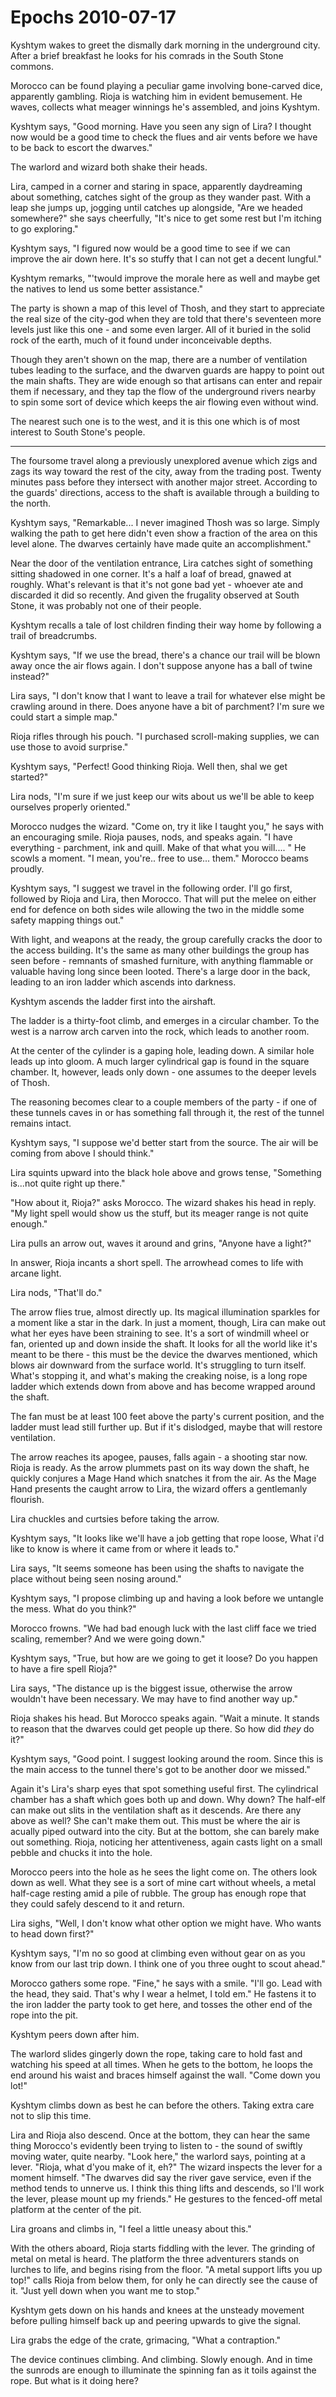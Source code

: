 <!-- TITLE: Epochs 2010-07-17 -->
<!-- SUBTITLE: A game log for Epochs -->

# Epochs 2010-07-17

Kyshtym wakes to greet the dismally dark morning in the underground city. After a brief breakfast he looks for his comrads in the South Stone commons.

Morocco can be found playing a peculiar game involving bone-carved dice, apparently gambling. Rioja is watching him in evident bemusement. He waves, collects what meager winnings he's assembled, and joins Kyshtym.

Kyshtym says, "Good morning. Have you seen any sign of Lira? I thought now would be a good time to check the flues and air vents before we have to be back to escort the dwarves."

The warlord and wizard both shake their heads.

Lira, camped in a corner and staring in space, apparently daydreaming about something, catches sight of the group as they wander past. With a leap she jumps up, jogging until catches up alongside, "Are we headed somewhere?" she says cheerfully, "It's nice to get some rest but I'm itching to go exploring."

Kyshtym says, "I figured now would be a good time to see if we can improve the air down here. It's so stuffy that I can not get a decent lungful."

Kyshtym remarks, "'twould improve the morale here as well and maybe get the natives to lend us some better assistance."

The party is shown a map of this level of Thosh, and they start to appreciate the real size of the city-god when they are told that there's seventeen more levels just like this one - and some even larger. All of it buried in the solid rock of the earth, much of it found under inconceivable depths.

Though they aren't shown on the map, there are a number of ventilation tubes leading to the surface, and the dwarven guards are happy to point out the main shafts. They are wide enough so that artisans can enter and repair them if necessary, and they tap the flow of the underground rivers nearby to spin some sort of device which keeps the air flowing even without wind.

The nearest such one is to the west, and it is this one which is of most interest to South Stone's people.

---

The foursome travel along a previously unexplored avenue which zigs and zags its way toward the rest of the city, away from the trading post. Twenty minutes pass before they intersect with another major street. According to the guards' directions, access to the shaft is available through a building to the north.

Kyshtym says, "Remarkable... I never imagined Thosh was so large. Simply walking the path to get here didn't even show a fraction of the area on this level alone. The dwarves certainly have made quite an accomplishment."

Near the door of the ventilation entrance, Lira catches sight of something sitting shadowed in one corner. It's a half a loaf of bread, gnawed at roughly. What's relevant is that it's not gone bad yet - whoever ate and discarded it did so recently. And given the frugality observed at South Stone, it was probably not one of their people.

Kyshtym recalls a tale of lost children finding their way home by following a trail of breadcrumbs.

Kyshtym says, "If we use the bread, there's a chance our trail will be blown away once the air flows again. I don't suppose anyone has a ball of twine instead?"

Lira says, "I don't know that I want to leave a trail for whatever else might be crawling around in there. Does anyone have a bit of parchment? I'm sure we could start a simple map."

Rioja rifles through his pouch. "I purchased scroll-making supplies, we can use those to avoid surprise."

Kyshtym says, "Perfect! Good thinking Rioja. Well then, shal we get started?"

Lira nods, "I'm sure if we just keep our wits about us we'll be able to keep ourselves properly oriented."

Morocco nudges the wizard. "Come on, try it like I taught you," he says with an encouraging smile. Rioja pauses, nods, and speaks again. "I have everything - parchment, ink and quill. Make of that what you will.... " He scowls a moment. "I mean, you're.. free to use... them." Morocco beams proudly.

Kyshtym says, "I suggest we travel in the following order. I'll go first, followed by Rioja and Lira, then Morocco. That will put the melee on either end for defence on both sides wile allowing the two in the middle some safety mapping things out."

With light, and weapons at the ready, the group carefully cracks the door to the access building. It's the same as many other buildings the group has seen before - remnants of smashed furniture, with anything flammable or valuable having long since been looted. There's a large door in the back, leading to an iron ladder which ascends into darkness.

Kyshtym ascends the ladder first into the airshaft.

The ladder is a thirty-foot climb, and emerges in a circular chamber. To the west is a narrow arch carven into the rock, which leads to another room.

At the center of the cylinder is a gaping hole, leading down. A similar hole leads up into gloom. A much larger cylindrical gap is found in the square chamber. It, however, leads only down - one assumes to the deeper levels of Thosh.

The reasoning becomes clear to a couple members of the party - if one of these tunnels caves in or has something fall through it, the rest of the tunnel remains intact.

Kyshtym says, "I suppose we'd better start from the source. The air will be coming from above I should think."

Lira squints upward into the black hole above and grows tense, "Something is...not quite right up there."

"How about it, Rioja?" asks Morocco. The wizard shakes his head in reply. "My light spell would show us the stuff, but its meager range is not quite enough."

Lira pulls an arrow out, waves it around and grins, "Anyone have a light?"

In answer, Rioja incants a short spell. The arrowhead comes to life with arcane light.

Lira nods, "That'll do."

The arrow flies true, almost directly up. Its magical illumination sparkles for a moment like a star in the dark. In just a moment, though, Lira can make out what her eyes have been straining to see. It's a sort of windmill wheel or fan, oriented up and down inside the shaft. It looks for all the world like it's meant to be there - this must be the device the dwarves mentioned, which blows air downward from the surface world. It's struggling to turn itself. What's stopping it, and what's making the creaking noise, is a long rope ladder which extends down from above and has become wrapped around the shaft.

The fan must be at least 100 feet above the party's current position, and the ladder must lead still further up. But if it's dislodged, maybe that will restore ventilation.

The arrow reaches its apogee, pauses, falls again - a shooting star now. Rioja is ready. As the arrow plummets past on its way down the shaft, he quickly conjures a Mage Hand which snatches it from the air. As the Mage Hand presents the caught arrow to Lira, the wizard offers a gentlemanly flourish.

Lira chuckles and curtsies before taking the arrow.

Kyshtym says, "It looks like we'll have a job getting that rope loose, What i'd like to know is where it came from or where it leads to."

Lira says, "It seems someone has been using the shafts to navigate the place without being seen nosing around."

Kyshtym says, "I propose climbing up and having a look before we untangle the mess. What do you think?"

Morocco frowns. "We had bad enough luck with the last cliff face we tried scaling, remember? And we were going down."

Kyshtym says, "True, but how are we going to get it loose? Do you happen to have a fire spell Rioja?"

Lira says, "The distance up is the biggest issue, otherwise the arrow wouldn't have been necessary. We may have to find another way up."

Rioja shakes his head. But Morocco speaks again. "Wait a minute. It stands to reason that the dwarves could get people up there. So how did _they_ do it?"

Kyshtym says, "Good point. I suggest looking around the room. Since this is the main access to the tunnel there's got to be another door we missed."

Again it's Lira's sharp eyes that spot something useful first. The cylindrical chamber has a shaft which goes both up and down. Why down? The half-elf can make out slits in the ventilation shaft as it descends. Are there any above as well? She can't make them out. This must be where the air is acually piped outward into the city. But at the bottom, she can barely make out something. Rioja, noticing her attentiveness, again casts light on a small pebble and chucks it into the hole.

Morocco peers into the hole as he sees the light come on. The others look down as well. What they see is a sort of mine cart without wheels, a metal half-cage resting amid a pile of rubble. The group has enough rope that they could safely descend to it and return.

Lira sighs, "Well, I don't know what other option we might have. Who wants to head down first?"

Kyshtym says, "I'm no so good at climbing even without gear on as you know from our last trip down. I think one of you three ought to scout ahead."

Morocco gathers some rope. "Fine," he says with a smile. "I'll go. Lead with the head, they said. That's why I wear a helmet, I told em." He fastens it to the iron ladder the party took to get here, and tosses the other end of the rope into the pit.

Kyshtym peers down after him.

The warlord slides gingerly down the rope, taking care to hold fast and watching his speed at all times. When he gets to the bottom, he loops the end around his waist and braces himself against the wall. "Come down you lot!"

Kyshtym climbs down as best he can before the others. Taking extra care not to slip this time.

Lira and Rioja also descend. Once at the bottom, they can hear the same thing Morocco's evidently been trying to listen to - the sound of swiftly moving water, quite nearby. "Look here," the warlord says, pointing at a lever. "Rioja, what d'you make of it, eh?" The wizard inspects the lever for a moment himself. "The dwarves did say the river gave service, even if the method tends to unnerve us. I think this thing lifts and descends, so I'll work the lever, please mount up my friends." He gestures to the fenced-off metal platform at the center of the pit.

Lira groans and climbs in, "I feel a little uneasy about this."

With the others aboard, Rioja starts fiddling with the lever. The grinding of metal on metal is heard. The platform the three adventurers stands on lurches to life, and begins rising from the floor. "A metal support lifts you up top!" calls Rioja from below them, for only he can directly see the cause of it. "Just yell down when you want me to stop."

Kyshtym gets down on his hands and knees at the unsteady movement before pulling himself back up and peering upwards to give the signal.

Lira grabs the edge of the crate, grimacing, "What a contraption."

The device continues climbing. And climbing. Slowly enough. And in time the sunrods are enough to illuminate the spinning fan as it toils against the rope. But what is it doing here?